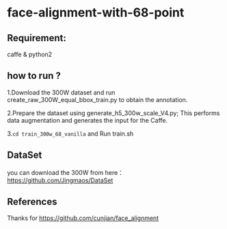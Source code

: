 # face-alignment-with-68-point

## Requirement:

caffe & python2




## how to run ? 

1.Download the 300W dataset and run create_raw_300W_equal_bbox_train.py to obtain the annotation.

2.Prepare the dataset using generate_h5_300w_scale_V4.py; This performs data augmentation and generates the input for the Caffe.

3.`cd train_300w_68_vanilla` and Run train.sh 

## DataSet
you can download the 300W from here： https://github.com/Jingmaos/DataSet

## References
Thanks for https://github.com/cunjian/face_alignment
